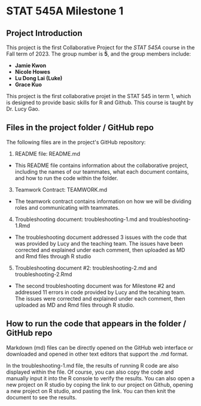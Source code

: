 # STAT 545A Milestone 1
## Project Introduction

This project is the first Collaborative Project for the *STAT 545A* course in the Fall term of 2023. The group number is **5**, and the group members include: 
- **Jamie Kwon**
- **Nicole Howes**
- **Lu Dong Lai (Luke)**
- **Grace Kuo**

This project is the first collaborative projet in the STAT 545 in term 1, which is designed to provide basic skills for R and Github. This course is taught by Dr. Lucy Gao.

## Files in the project folder / GitHub repo
The following files are in the project's GitHub repository:
1. README file: README.md
  * This README file contains information about the collaborative project, including the names of our teammates, what each document contains, and how to run the code within the folder.
3. Teamwork Contract: TEAMWORK.md
  * The teamwork contract contains information on how we will be dividing roles and communicating with teammates.
4. Troubleshooting document: troubleshooting-1.md and troubleshooting-1.Rmd
  * The troubleshooting document addressed 3 issues with the code that was provided by Lucy and the teaching team. The issues have been corrected and explained under each comment, then uploaded as MD and Rmd files through R studio
 5. Troubleshooting document #2: troubleshooting-2.md and troubleshooting-2.Rmd
  * The second troubleshooting document was for Milestone #2 and addressed 11 errors in code provided by Lucy and the tecahing team. The issues were corrected and explained under each comment, then uploaded as MD and Rmd files through R studio.

## How to run the code that appears in the folder / GitHub repo
Markdown (md) files can be directly opened on the GitHub web interface or downloaded and opened in other text editors that support the .md format. 

In the troubleshooting-1.md file, the results of running R code are also displayed within the file. Of course, you can also copy the code and manually input it into the R console to verify the results. You can also open a new project on R studio by coping the link to our project on Github, opening a new project on R studio, and pasting the link. You can then knit the document to see the results.
